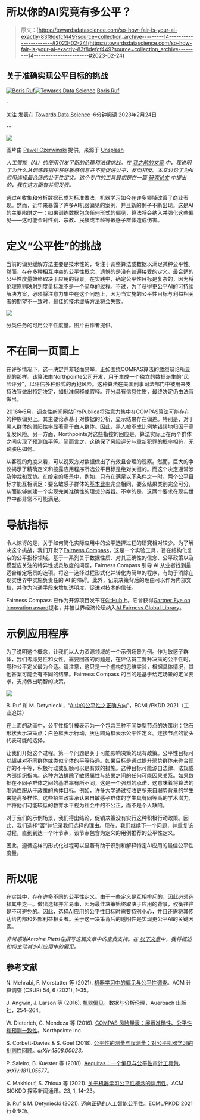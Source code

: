 # 所以你的AI究竟有多公平？

> 原文：[https://towardsdatascience.com/so-how-fair-is-your-ai-exactly-83f8defcf449?source=collection_archive---------14-----------------------#2023-02-24](https://towardsdatascience.com/so-how-fair-is-your-ai-exactly-83f8defcf449?source=collection_archive---------14-----------------------#2023-02-24)

## 关于准确实现公平目标的挑战

[](https://medium.com/@boris-ruf?source=post_page-----83f8defcf449--------------------------------)[![Boris Ruf](../Images/96dc4fc2f32add89fef6911195590cd8.png)](https://medium.com/@boris-ruf?source=post_page-----83f8defcf449--------------------------------)[](https://towardsdatascience.com/?source=post_page-----83f8defcf449--------------------------------)[![Towards Data Science](../Images/a6ff2676ffcc0c7aad8aaf1d79379785.png)](https://towardsdatascience.com/?source=post_page-----83f8defcf449--------------------------------) [Boris Ruf](https://medium.com/@boris-ruf?source=post_page-----83f8defcf449--------------------------------)

·

[关注](https://medium.com/m/signin?actionUrl=https%3A%2F%2Fmedium.com%2F_%2Fsubscribe%2Fuser%2Fed341456850c&operation=register&redirect=https%3A%2F%2Ftowardsdatascience.com%2Fso-how-fair-is-your-ai-exactly-83f8defcf449&user=Boris+Ruf&userId=ed341456850c&source=post_page-ed341456850c----83f8defcf449---------------------post_header-----------) 发表在 [Towards Data Science](https://towardsdatascience.com/?source=post_page-----83f8defcf449--------------------------------) ·6分钟阅读·2023年2月24日[](https://medium.com/m/signin?actionUrl=https%3A%2F%2Fmedium.com%2F_%2Fvote%2Ftowards-data-science%2F83f8defcf449&operation=register&redirect=https%3A%2F%2Ftowardsdatascience.com%2Fso-how-fair-is-your-ai-exactly-83f8defcf449&user=Boris+Ruf&userId=ed341456850c&source=-----83f8defcf449---------------------clap_footer-----------)

--

[](https://medium.com/m/signin?actionUrl=https%3A%2F%2Fmedium.com%2F_%2Fbookmark%2Fp%2F83f8defcf449&operation=register&redirect=https%3A%2F%2Ftowardsdatascience.com%2Fso-how-fair-is-your-ai-exactly-83f8defcf449&source=-----83f8defcf449---------------------bookmark_footer-----------)![](../Images/ca243d1259ab5acfdc6fee99022d439e.png)

图片由 [Pawel Czerwinski](https://unsplash.com/@pawel_czerwinski?utm_source=medium&utm_medium=referral) 提供，来源于 [Unsplash](https://unsplash.com/?utm_source=medium&utm_medium=referral)

*人工智能（AI）的使用引发了新的伦理和法律挑战。在* [*我之前的文章*](/to-guarantee-impartial-ai-decisions-lady-justice-needs-to-blink-2992167b2591) *中，我说明了为什么从训练数据中移除敏感信息并不能促进公平，反而相反。本文讨论了为AI应用选择最合适的公平性定义。这个专门的工具最初是在一篇* [*研究论文*](https://arxiv.org/abs/2102.08453) *中提出的，我在这方面有共同发表。*

通过AI收集和分析数据已成为标准做法，机器学习如今在许多领域改善了商业表现。然而，近年来暴露了许多AI机器偏见的案例，并且新的例子不断出现。这是AI的主要陷阱之一：如果训练数据包含任何形式的偏见，算法将会纳入并强化这些偏见——这可能会对性别、宗教、民族或年龄等敏感子群体造成伤害。

# 定义“公平性”的挑战

当前的偏见缓解方法主要是技术性的，专注于调整算法或数据以满足某种公平性。然而，存在多种相互冲突的公平性概念，遗憾的是没有普遍接受的定义。最合适的公平性度量始终取决于应用的背景。在实践中，确定公平性目标是复杂的，因为将伦理原则映射到度量标准不是一个简单的过程。不过，为了获得更公平AI的可持续解决方案，必须将注意力集中在这个问题上，因为当实施的公平性目标与利益相关者的期望不一致时，最佳的技术缓解方法将会失败。

![](../Images/28159840fee300fdcecb547d87477a8a.png)

分类任务的可用公平性度量。图片由作者提供。

# 不在同一页面上

在许多情况下，这一决定并非轻而易举，正如围绕COMPAS算法的激烈辩论所显现的那样。该算法由Northpointe公司开发，用于生成一个独立的数据派生的“风险评分”，以评估多种形式的再犯风险。这种算法在美国刑事司法部门中被用来支持法官做出特定决定，如批准保释或假释。评分具有信息性质，最终决定仍由法官做出。

2016年5月，调查性新闻网站ProPublica将注意力集中在COMPAS算法可能存在的种族偏见上。其主要论点基于对数据的分析，显示结果存在偏差。特别是，对于黑人群体的[假阳性率](https://en.wikipedia.org/wiki/False_positive_rate)显著高于白人群体。因此，黑人被不成比例地错误地归因于高复发风险。另一方面，Northpointe对这些指控的回应是，算法实际上在两个群体之间实现了[预测值平等](https://en.wikipedia.org/wiki/Positive_and_negative_predictive_values)。简而言之，这确保了风险评分与重新犯罪的概率相符，无论肤色如何。

从客观的角度来看，可以说双方对数据做出了有效且合理的观察。然而，巨大的争议揭示了精确定义和披露应用程序所选公平目标是绝对关键的。而这个决定通常涉及仲裁和妥协。在给定的场景中，例如，只有在满足以下条件之一时，两个公平目标才能互相满足：要么敏感子群体的[基本比率](https://en.wikipedia.org/wiki/Base_rate)完全相同，要么结果类别完全可分，从而能够创建一个实现完美准确性的理想分类器。不幸的是，这两个要求在现实世界中都非常不可能满足。

# 导航指标

令人惊讶的是，关于如何简化实际应用中的公平选择过程的研究相对较少。为了解决这个挑战，我们开发了[Fairness Compass](https://axa-rev-research.github.io/fairness-compass.html)，这是一个实验工具，旨在结构化复杂的公平指标领域。基于一系列关于数据性质、对其正确性的信念、公平政策以及模型应关注的特异性或灵敏度的问题，Fairness Compass 引导 AI 从业者找到最适合给定场景的选项。将这一选择过程形式化并转化为简单的程序，有助于消除在现实世界中实施负责任的 AI 的障碍。此外，记录决策背后的理由可以作为内部文档，并作为沟通手段来增加透明度，促进对技术的信任。

Fairness Compass 已作为开源项目发布在[GitHub](https://github.com/axa-rev-research/fairness-compass)上。它曾获得[Gartner Eye on Innovation award](https://www.gartner.com/en/about/awards/eye-on-innovation)提名，并被世界经济论坛纳入[AI Fairness Global Library](https://www.aifairnesslibrary.com)。

# 示例应用程序

为了说明这个概念，让我们以人力资源领域的一个示例场景为例。作为敏感子群体，我们考虑男性和女性。需要回答的问题是，在评估员工晋升决策的公平性时，哪种公平定义最为合适。请注意，这只是一个虚构的思维实验，根据具体情况，其他答案可能会有不同的结果。Fairness Compass 的目的是基于给定场景的定义要求，支持做出明智的决策。

![](../Images/da24c0e28fa61f79a322054e92f858c4.png)

B. Ruf 和 M. Detyniecki，“[AI中的公平性之正确方向](https://axa-rev-research.github.io/static/AXA_FairnessCompass-English.pdf)”，ECML/PKDD 2021（工业追踪）

在上面的动画中，公平性指针被表示为一个包含三种不同类型节点的决策树：钻石形状表示决策点；白色框表示行动，灰色圆角框表示公平性定义。连接节点的箭头代表可能的选择。

让我们开始这个过程。第一个问题是关于可能影响决策的现有政策。公平性目标可以超越对不同群体或类似个体的平等待遇。如果目标是通过提升弱势群体来弥合现存的不平等，积极行动或配额可以是有效的措施。这种目标可能源自法律、法规或内部组织指南。这种方法排除了敏感属性与结果之间的任何可能因果关系。如果数据在不同子群体之间的基准率有所不同，这是一个强烈的承诺，这意味着将算法的准确性服从于政策的总体目标。例如，许多大学通过接收更多来自弱势背景的学生来提高多样性。这些招生政策承认来自敏感子群体的学生具有同等高的学术潜力，并将他们可能较低的教育水平视为社会中的不公正，而不是个人缺陷。

对于我们的示例场景，我们得出结论，促销决策没有实行这种积极行动政策。因此，我们选择“否”并记录我们选择的理由。现在，我们继续下一个问题，并重复该过程，直到到达一个叶节点，该节点包含为定义的用例推荐的公平性定义。

因此，遵循这样的形式化过程可以显著有助于识别和解释特定AI应用的最佳公平性度量。

# 所以呢

在实践中，存在许多不同的公平性定义。由于一些定义是互相排斥的，因此必须选择其中之一。做出选择并非易事，因为最佳决策始终取决于应用的背景，权衡往往是不可避免的。因此，选择AI应用的公平性目标时需要特别小心，并且还需将其传达给内部和外部利益相关者。关于这一决策背后的透明性是实现更公平AI的关键因素。

*非常感谢Antoine Pietri在撰写这篇文章中的宝贵支持。在* [*以下文章*](https://medium.com/just-tech-it-now/3-strategies-to-fight-discrimination-in-ai-applications-2ce78e7fae65)*中，我将概述如何主动减少AI应用中的偏见。*

## 参考文献

N. Mehrabi, F. Morstatter 等 (2021). [机器学习中的偏见与公平性调查](https://arxiv.org/abs/1908.09635)。ACM 计算调查 (CSUR) 54, 6 (2021), 1–35。

J. Angwin, J. Larson 等 (2016). [机器偏见](https://www.propublica.org/article/machine-bias-risk-assessments-in-criminal-sentencing)。数据与分析伦理，Auerbach 出版社，254–264。

W. Dieterich, C. Mendoza 等 (2016). [COMPAS 风险量表：展示准确性、公平性和预测一致性](https://go.volarisgroup.com/rs/430-MBX-989/images/ProPublica_Commentary_Final_070616.pdf)。Northpointe Inc.

S. Corbett-Davies & S. Goel (2018). [公平性的测量与误测量：对公平机器学习的批判性回顾](https://arxiv.org/abs/1808.00023)。*arXiv:1808.00023*。

P. Saleiro, B. Kuester 等 (2018). [Aequitas：一个偏见与公平性审计工具包](https://arxiv.org/pdf/1811.05577.pdf)。*arXiv:1811.05577*。

K. Makhlouf, S. Zhioua 等 (2021). [关于机器学习公平性概念的适用性](https://dl.acm.org/doi/10.1145/3468507.3468511)。ACM SIGKDD 探索新闻通讯。23, 1, 14–23。

B. Ruf & M. Detyniecki (2021). [迈向正确的人工智能公平性](https://arxiv.org/abs/2102.08453)。ECML/PKDD 2021 行业专场。
